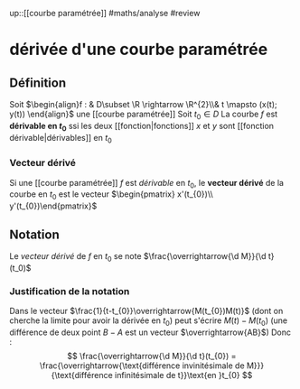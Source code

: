 up::[[courbe paramétrée]]
#maths/analyse #review 
# dérivée d'une courbe paramétrée

## Définition 
Soit $\begin{align}f : & D\subset \R \rightarrow \R^{2}\\& t \mapsto (x(t); y(t)) \end{align}$ une [[courbe paramétrée]]
Soit $t_{0}\in D$
La courbe $f$ est **dérivable en $t_{0}$** ssi les deux [[fonction|fonctions]] $x$ et $y$ sont [[fonction dérivable|dérivables]] en $t_{0}$

### Vecteur dérivé
Si une [[courbe paramétrée]] $f$ est _dérivable_ en $t_0$, le **vecteur dérivé** de la courbe en $t_{0}$ est le vecteur $\begin{pmatrix} x'(t_{0})\\ y'(t_{0})\end{pmatrix}$

## Notation
Le _vecteur dérivé_ de $f$ en $t_{0}$ se note $\frac{\overrightarrow{\d M}}{\d t}(t_0)$

### Justification de la notation
Dans le vecteur $\frac{1}{t-t_{0}}\overrightarrow{M(t_{0})M(t)}$ (dont on cherche la limite pour avoir la dérivée en $t_{0}$) peut s'écrire $M(t)-M(t_{0})$ (une différence de deux point $B-A$ est un vecteur $\overrightarrow{AB}$)
Donc :
$$
\frac{\overrightarrow{\d M}}{\d t}(t_{0}) = \frac{\overrightarrow{\text{différence invinitésimale de M}}}{\text{différence infinitésimale de t}}\text{en }t_{0}
$$

